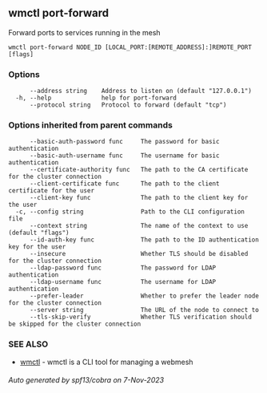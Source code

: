 ## wmctl port-forward

Forward ports to services running in the mesh

```
wmctl port-forward NODE_ID [LOCAL_PORT:[REMOTE_ADDRESS]:]REMOTE_PORT [flags]
```

### Options

```
      --address string    Address to listen on (default "127.0.0.1")
  -h, --help              help for port-forward
      --protocol string   Protocol to forward (default "tcp")
```

### Options inherited from parent commands

```
      --basic-auth-password func     The password for basic authentication
      --basic-auth-username func     The username for basic authentication
      --certificate-authority func   The path to the CA certificate for the cluster connection
      --client-certificate func      The path to the client certificate for the user
      --client-key func              The path to the client key for the user
  -c, --config string                Path to the CLI configuration file
      --context string               The name of the context to use (default "flags")
      --id-auth-key func             The path to the ID authentication key for the user
      --insecure                     Whether TLS should be disabled for the cluster connection
      --ldap-password func           The password for LDAP authentication
      --ldap-username func           The username for LDAP authentication
      --prefer-leader                Whether to prefer the leader node for the cluster connection
      --server string                The URL of the node to connect to
      --tls-skip-verify              Whether TLS verification should be skipped for the cluster connection
```

### SEE ALSO

* [wmctl](wmctl.md)	 - wmctl is a CLI tool for managing a webmesh

###### Auto generated by spf13/cobra on 7-Nov-2023
